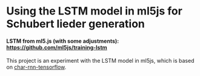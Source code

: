 # Using the LSTM model in ml5js for Schubert lieder generation

#### LSTM from ml5.js (with some adjustments): https://github.com/ml5js/training-lstm

This project is an experiment with the LSTM model in ml5js, which is based on [char-rnn-tensorflow](https://github.com/sherjilozair/char-rnn-tensorflow).



